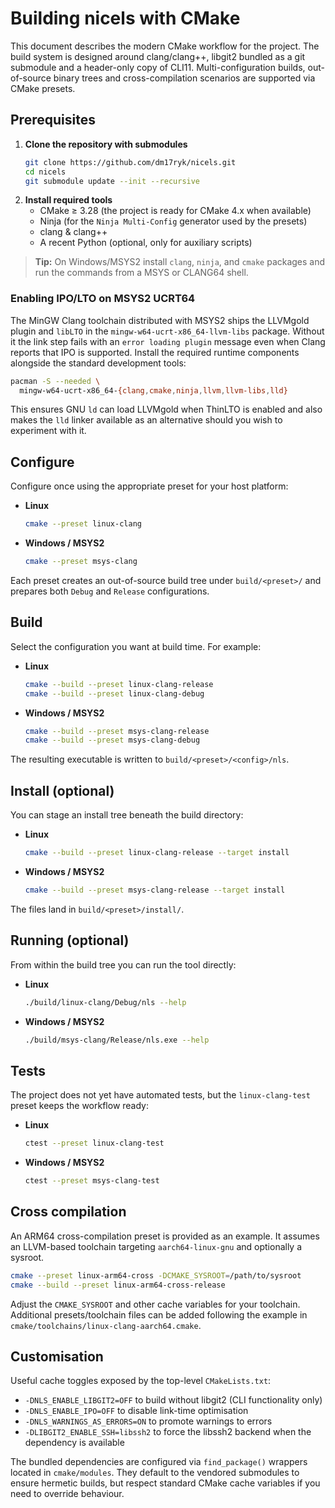 # Building nicels with CMake

This document describes the modern CMake workflow for the project.  The build
system is designed around clang/clang++, libgit2 bundled as a git submodule and
a header-only copy of CLI11.  Multi-configuration builds, out-of-source binary
trees and cross-compilation scenarios are supported via CMake presets.

## Prerequisites

1. **Clone the repository with submodules**
   ```sh
   git clone https://github.com/dm17ryk/nicels.git
   cd nicels
   git submodule update --init --recursive
   ```
2. **Install required tools**
   * CMake ≥ 3.28 (the project is ready for CMake 4.x when available)
   * Ninja (for the `Ninja Multi-Config` generator used by the presets)
   * clang & clang++
   * A recent Python (optional, only for auxiliary scripts)

> **Tip:** On Windows/MSYS2 install `clang`, `ninja`, and `cmake` packages and
> run the commands from a MSYS or CLANG64 shell.

### Enabling IPO/LTO on MSYS2 UCRT64

The MinGW Clang toolchain distributed with MSYS2 ships the LLVMgold plugin and
`libLTO` in the `mingw-w64-ucrt-x86_64-llvm-libs` package.  Without it the link
step fails with an `error loading plugin` message even when Clang reports that
IPO is supported.  Install the required runtime components alongside the
standard development tools:

```sh
pacman -S --needed \
  mingw-w64-ucrt-x86_64-{clang,cmake,ninja,llvm,llvm-libs,lld}
```

This ensures GNU `ld` can load LLVMgold when ThinLTO is enabled and also makes
the `lld` linker available as an alternative should you wish to experiment with
it.

## Configure

Configure once using the appropriate preset for your host platform:

* **Linux**
  ```sh
  cmake --preset linux-clang
  ```
* **Windows / MSYS2**
  ```sh
  cmake --preset msys-clang
  ```

Each preset creates an out-of-source build tree under `build/<preset>/` and
prepares both `Debug` and `Release` configurations.

## Build

Select the configuration you want at build time.  For example:

* **Linux**
  ```sh
  cmake --build --preset linux-clang-release
  cmake --build --preset linux-clang-debug
  ```

* **Windows / MSYS2**
  ```sh
  cmake --build --preset msys-clang-release
  cmake --build --preset msys-clang-debug
  ```

The resulting executable is written to `build/<preset>/<config>/nls`.

## Install (optional)

You can stage an install tree beneath the build directory:

* **Linux**
  ```sh
  cmake --build --preset linux-clang-release --target install
  ```

* **Windows / MSYS2**
  ```sh
  cmake --build --preset msys-clang-release --target install
  ```

The files land in `build/<preset>/install/`.

## Running (optional)

From within the build tree you can run the tool directly:

* **Linux**
  ```sh
  ./build/linux-clang/Debug/nls --help
  ```

* **Windows / MSYS2**
  ```sh
  ./build/msys-clang/Release/nls.exe --help
  ```

## Tests

The project does not yet have automated tests, but the `linux-clang-test`
preset keeps the workflow ready:

* **Linux**
  ```sh
  ctest --preset linux-clang-test
  ```

* **Windows / MSYS2**
  ```sh
  ctest --preset msys-clang-test
  ```


## Cross compilation

An ARM64 cross-compilation preset is provided as an example.  It assumes an
LLVM-based toolchain targeting `aarch64-linux-gnu` and optionally a sysroot.

```sh
cmake --preset linux-arm64-cross -DCMAKE_SYSROOT=/path/to/sysroot
cmake --build --preset linux-arm64-cross-release
```

Adjust the `CMAKE_SYSROOT` and other cache variables for your toolchain.
Additional presets/toolchain files can be added following the example in
`cmake/toolchains/linux-clang-aarch64.cmake`.

## Customisation

Useful cache toggles exposed by the top-level `CMakeLists.txt`:

* `-DNLS_ENABLE_LIBGIT2=OFF` to build without libgit2 (CLI functionality only)
* `-DNLS_ENABLE_IPO=OFF` to disable link-time optimisation
* `-DNLS_WARNINGS_AS_ERRORS=ON` to promote warnings to errors
* `-DLIBGIT2_ENABLE_SSH=libssh2` to force the libssh2 backend when the dependency is available

The bundled dependencies are configured via `find_package()` wrappers located in
`cmake/modules`.  They default to the vendored submodules to ensure hermetic
builds, but respect standard CMake cache variables if you need to override
behaviour.
